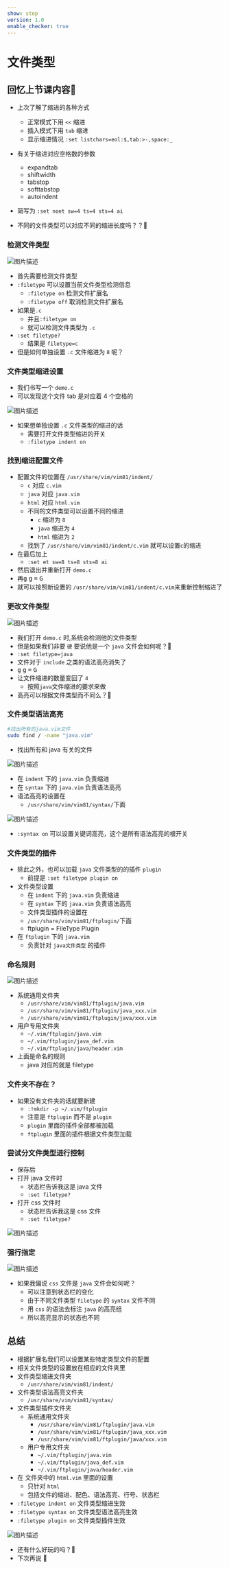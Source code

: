 ```yaml
---
show: step
version: 1.0
enable_checker: true
---
```


# 文件类型

## 回忆上节课内容🤔

- 上次了解了缩进的各种方式
	- 正常模式下用 `<<` 缩进
	- 插入模式下用 `tab` 缩进
	- 显示缩进情况 `:set listchars=eol:$,tab:>-,space:_`

- 有关于缩进对应空格数的参数
  - expandtab
  - shiftwidth
  - tabstop
  - softtabstop
  - autoindent

- 简写为 `:set noet sw=4 ts=4 sts=4 ai`
- 不同的文件类型可以对应不同的缩进长度吗？？🤔

### 检测文件类型

![图片描述](https://doc.shiyanlou.com/courses/uid1190679-20200930-1601437263429)

- 首先需要检测文件类型
- `:filetype` 可以设置当前文件类型检测信息
	- `:filetype on` 检测文件扩展名
	- `:filetype off` 取消检测文件扩展名
- 如果是`.c`
	- 并且`:filetype on` 
	- 就可以检测文件类型为 `.c`
- `:set filetype?`
	- 结果是 `filetype=c`
- 但是如何单独设置 `.c` 文件缩进为 `8` 呢？

### 文件类型缩进设置

- 我们书写一个 `demo.c`
- 可以发现这个文件 tab 是对应着 4 个空格的

![图片描述](https://doc.shiyanlou.com/courses/uid1190679-20200930-1601438792635)

- 如果想单独设置 `.c` 文件类型的缩进的话
	- 需要打开文件类型缩进的开关
	- `:filetype indent on`

### 找到缩进配置文件
- 配置文件的位置在 `/usr/share/vim/vim81/indent/`
	- `c` 对应 `c.vim`
	- `java` 对应 `java.vim`
	- `html` 对应 `html.vim`
	- 不同的文件类型可以设置不同的缩进
		- `c` 缩进为 `8`
		- `java` 缩进为 `4`
		- `html` 缩进为 `2`
	- 找到了 `/usr/share/vim/vim81/indent/c.vim` 就可以设置`c`的缩进
- 在最后加上 
	- `:set et sw=8 ts=8 sts=8 ai`
- 然后退出并重新打开 `demo.c` 
- 再<kbd>g</kbd> <kbd>g</kbd> <kbd>=</kbd> <kbd>G</kbd>
- 就可以按照新设置的 `/usr/share/vim/vim81/indent/c.vim`来重新控制缩进了

### 更改文件类型

![图片描述](https://doc.shiyanlou.com/courses/uid1190679-20200930-1601438943963)

- 我们打开 `demo.c` 时,系统会检测他的文件类型
- 但是如果我们非要 `硬` 要说他是一个 `java` 文件会如何呢？🤪
- `:set filetype=java`
- 文件对于 `include` 之类的语法高亮消失了
- <kbd>g</kbd> <kbd>g</kbd> <kbd>=</kbd> <kbd>G</kbd> 
- 让文件缩进的数量变回了 `4`
	- 按照`java`文件缩进的要求来做
- 高亮可以根据文件类型而不同么？🤔

### 文件类型语法高亮

```bash
#找出所有的java.vim文件
sudo find / -name "java.vim" 　
```
- 找出所有和 java 有关的文件

![图片描述](https://doc.shiyanlou.com/courses/uid1190679-20200930-1601439368435)

- 在 `indent` 下的 `java.vim` 负责缩进
- 在 `syntax` 下的 `java.vim` 负责语法高亮
- 语法高亮的设置在
	- `/usr/share/vim/vim81/syntax/`下面

![图片描述](https://doc.shiyanlou.com/courses/uid1190679-20200930-1601439571997)

- `:syntax on` 可以设置关键词高亮，这个是所有语法高亮的根开关

### 文件类型的插件
- 除此之外，也可以加载 `java` 文件类型的的插件 `plugin`
  - 前提是 `:set filetype plugin on`
- 文件类型设置
	- 在 `indent` 下的 `java.vim` 负责缩进
	- 在 `syntax` 下的 `java.vim` 负责语法高亮
	- 文件类型插件的设置在
	- `/usr/share/vim/vim81/ftplugin/`下面
	- ftplugin = FileType Plugin
- 在 `ftplugin` 下的 `java.vim` 
	- 负责针对 `java文件类型` 的插件

### 命名规则

![图片描述](https://doc.shiyanlou.com/courses/uid1190679-20210725-1627192711494)

- 系统通用文件夹
	- `/usr/share/vim/vim81/ftplugin/java.vim`
	- `/usr/share/vim/vim81/ftplugin/java_xxx.vim`
	- `/usr/share/vim/vim81/ftplugin/java/xxx.vim`
- 用户专用文件夹
	- `~/.vim/ftplugin/java.vim`
	- `~/.vim/ftplugin/java_def.vim`
	- `~/.vim/ftplugin/java/header.vim` 
- 上面是命名的规则
	- java 对应的就是 filetype
### 文件夹不存在？
- 如果没有文件夹的话就要新建
  - `:!mkdir -p ~/.vim/ftplugin`
  - 注意是 `ftplugin` 而不是 `plugin`
  - `plugin` 里面的插件全部都被加载
  - `ftplugin` 里面的插件根据文件类型加载
	
### 尝试分文件类型进行控制

- 保存后
- 打开 java 文件时
  - 状态栏告诉我这是 java 文件
  - `:set filetype?`
- 打开 css 文件时
  - 状态栏告诉我这是 css 文件
  - `:set filetype?`

![图片描述](https://doc.shiyanlou.com/courses/uid1190679-20210725-1627210427860)

### 强行指定

![图片描述](https://doc.shiyanlou.com/courses/uid1190679-20210725-1627211240763)

- 如果我偏说 `css` 文件是 `java` 文件会如何呢？
	- 可以注意到状态栏的变化
	- 由于不同文件类型 `filetype` 的 `syntax` 文件不同
	- 用 `css` 的语法去标注 `java` 的高亮组
	- 所以高亮显示的状态也不同

## 总结

- 根据扩展名我们可以设置某些特定类型文件的配置
- 相关文件类型的设置放在相应的文件夹里
- 文件类型缩进文件夹
	- `/usr/share/vim/vim81/indent/`
- 文件类型语法高亮文件夹
	- `/usr/share/vim/vim81/syntax/`
- 文件类型插件文件夹
	- 系统通用文件夹
		- `/usr/share/vim/vim81/ftplugin/java.vim`
		- `/usr/share/vim/vim81/ftplugin/java_xxx.vim`
		- `/usr/share/vim/vim81/ftplugin/java/xxx.vim`
	- 用户专用文件夹
		- `~/.vim/ftplugin/java.vim`
		- `~/.vim/ftplugin/java_def.vim`
		- `~/.vim/ftplugin/java/header.vim` 
- 在 文件夹中的 `html.vim` 里面的设置
	- 只针对 `html` 
	- 包括文件的缩进、配色、语法高亮、行号、状态栏
- `:filetype indent on` 文件类型缩进生效
- `:filetype syntax on` 文件类型语法高亮生效
- `:filetype plugin on` 文件类型插件生效

![图片描述](https://doc.shiyanlou.com/courses/uid1190679-20210805-1628161602098)

- 还有什么好玩的吗？🤔
- 下次再说 👋






